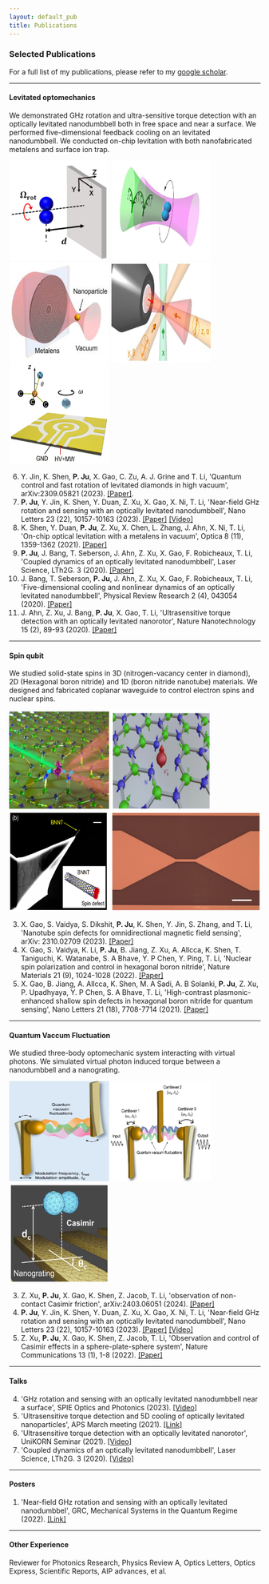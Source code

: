 ```yaml
---
layout: default_pub
title: Publications
---
```


### Selected Publications
For a full list of my publications, please refer to my [google scholar](https://scholar.google.com/citations?user=vPl5ZHoAAAAJ&hl=en&oi=ao).  

---
#### Levitated optomechanics

We demonstrated GHz rotation and ultra-sensitive torque detection with an optically levitated nanodumbbell both in free space and near a surface. We performed five-dimensional feedback cooling on an levitated nanodumbbell. We conducted on-chip levitation with both nanofabricated metalens and surface ion trap.

[<img src="img/RoateNearSurface.JPG"  width=200px height=200px />](img/RoateNearSurface.JPG)
[<img src="img/fastest_spin.jpg"  width=200px height=200px />](img/img/fastest_spin.jpg)
[<img src="img/OnChipLevitation.jpg"  width=200px height=200px />](img/OnChipLevitation.jpg)
[<img src="img/FiveDCooling.JPG"  width=200px height=200px />](img/FiveDCooling.JPG)
[<img src="img/Rotate_ND.JPG"  width=200px height=200px />](img/Rotate_ND.JPG)

6. Y. Jin, K. Shen, **P. Ju**, X. Gao, C. Zu, A. J. Grine and T. Li, 'Quantum control and fast rotation of levitated diamonds in high vacuum', arXiv:2309.05821 (2023). [[Paper]](https://arxiv.org/abs/2309.05821).  
5. **P. Ju**, Y. Jin, K. Shen, Y. Duan, Z. Xu, X. Gao, X. Ni, T. Li, 'Near-field GHz rotation and sensing with an optically levitated nanodumbbell', Nano Letters 23 (22), 10157-10163 (2023). [[Paper]](https://pubs.acs.org/doi/full/10.1021/acs.nanolett.3c02442#) [[Video]](https://www.spiedigitallibrary.org/conference-proceedings-of-spie/PC12649/PC126490M/GHz-rotation-and-sensing-with-an-optically-levitated-nanodumbbell-near/10.1117/12.2676898.full?SSO=1)
4. K. Shen, Y. Duan, **P. Ju**, Z. Xu, X. Chen, L. Zhang, J. Ahn, X. Ni, T. Li, 'On-chip optical levitation with a metalens in vacuum', Optica 8 (11), 1359-1362 (2021). [[Paper]](https://opg.optica.org/optica/fulltext.cfm?uri=optica-8-11-1359&id=461986)
3. **P. Ju**, J. Bang, T. Seberson, J. Ahn, Z. Xu, X. Gao, F. Robicheaux, T. Li, 'Coupled dynamics of an optically levitated nanodumbbell', Laser Science, LTh2G. 3 (2020). [[Paper]](https://opg.optica.org/abstract.cfm?uri=LS-2020-LTh2G.3)
2. J. Bang, T. Seberson, **P. Ju**, J. Ahn, Z. Xu, X. Gao, F. Robicheaux, T. Li, 'Five-dimensional cooling and nonlinear dynamics of an optically levitated nanodumbbell', Physical Review Research 2 (4), 043054 (2020). [[Paper]](https://journals.aps.org/prresearch/abstract/10.1103/PhysRevResearch.2.043054)
1. J. Ahn, Z. Xu, J. Bang, **P. Ju**, X. Gao, T. Li, 'Ultrasensitive torque detection with an optically levitated nanorotor', Nature Nanotechnology 15 (2), 89-93 (2020). [[Paper]](https://www.nature.com/articles/s41565-019-0605-9)

---
#### Spin qubit

We studied solid-state spins in 3D (nitrogen-vacancy center in diamond), 2D (Hexagonal boron nitride) and 1D (boron nitride nanotube) materials. We designed and fabricated coplanar waveguide to control electron spins and nuclear spins. 

[<img src="img/HBN.JPG"  width=200px height=200px />](img/HBN.JPG)
[<img src="img/HBN_2d.png"  width=200px height=200px />](img/HBN_2d.png)
[<img src="img/HBN_nanotube.png"  width=200px height=200px />](img/HBN_nanotube.png)
[<img src="img/waveguide.png"  width=300px height=200px />](img/waveguide.png)

3. X. Gao, S. Vaidya, S. Dikshit, **P. Ju**, K. Shen, Y. Jin, S. Zhang, and T. Li, 'Nanotube spin defects for omnidirectional magnetic field sensing', arXiv: 2310.02709 (2023). [[Paper]](https://arxiv.org/pdf/2310.02709.pdf)
2. X. Gao, S. Vaidya, K. Li, **P. Ju**, B. Jiang, Z. Xu, A. Allcca, K. Shen, T. Taniguchi, K. Watanabe, S. A Bhave, Y. P Chen, Y. Ping, T. Li, 'Nuclear spin polarization and control in hexagonal boron nitride', Nature Materials 21 (9), 1024-1028 (2022). [[Paper]](https://www.nature.com/articles/s41563-022-01329-8)
1. X. Gao, B. Jiang, A. Allcca, K. Shen, M. A Sadi, A. B Solanki, **P. Ju**, Z. Xu, P. Upadhyaya, Y. P Chen, S. A Bhave, T. Li, 'High-contrast plasmonic-enhanced shallow spin defects in hexagonal boron nitride for quantum sensing', Nano Letters 21 (18), 7708-7714 (2021). [[Paper]](https://pubs.acs.org/doi/10.1021/acs.nanolett.1c02495)

---
#### Quantum Vaccum Fluctuation

We studied three-body optomechanic system interacting with virtual photons. We simulated virtual photon induced torque between a nanodumbbell and a nanograting.

[<img src="img/Casimir1.JPG"  width=200px height=200px />](img/Casimir1.JPG)
[<img src="img/Casimir2.JPG"  width=200px height=200px />](img/Casimir2.JPG)
[<img src="img/Casimir_nanodumbbell.png"  width=200px height=200px />](img/Casimir_nanodumbbell.png)

3. Z. Xu, **P. Ju**, X. Gao, K. Shen, Z. Jacob, T. Li, 'observation of non-contact Casimir friction', arXiv:2403.06051 (2024). [[Paper]](https://arxiv.org/abs/2403.06051)
2. **P. Ju**, Y. Jin, K. Shen, Y. Duan, Z. Xu, X. Gao, X. Ni, T. Li, 'Near-field GHz rotation and sensing with an optically levitated nanodumbbell',  Nano Letters 23 (22), 10157-10163 (2023). [[Paper]](https://pubs.acs.org/doi/full/10.1021/acs.nanolett.3c02442#) [[Video]](https://www.spiedigitallibrary.org/conference-proceedings-of-spie/PC12649/PC126490M/GHz-rotation-and-sensing-with-an-optically-levitated-nanodumbbell-near/10.1117/12.2676898.full?SSO=1)  
1. Z. Xu, **P. Ju**, X. Gao, K. Shen, Z. Jacob, T. Li, 'Observation and control of Casimir effects in a sphere-plate-sphere system', Nature Communications 13 (1), 1-8 (2022). [[Paper]](https://www.nature.com/articles/s41467-022-33915-4)

---
#### Talks
4. 'GHz rotation and sensing with an optically levitated nanodumbbell near a surface', SPIE Optics and Photonics (2023). [[Video]](https://www.spiedigitallibrary.org/conference-proceedings-of-spie/PC12649/PC126490M/GHz-rotation-and-sensing-with-an-optically-levitated-nanodumbbell-near/10.1117/12.2676898.full?SSO=1)  
3. 'Ultrasensitive torque detection and 5D cooling of optically levitated nanoparticles', APS March meeting (2021). [[Link]](https://meetings.aps.org/Meeting/MAR21/Session/J31.2)
2. 'Ultrasensitive torque detection with an optically levitated nanorotor', UniKORN Seminar (2021). [[Video]](https://www.youtube.com/watch?v=1Uv6hEnyZtA&t=3609s&ab_channel=UniKORNSeminars)
1. 'Coupled dynamics of an optically levitated nanodumbbell', Laser Science, LTh2G. 3 (2020). [[Video]](https://opg.optica.org/abstract.cfm?uri=LS-2020-LTh2G.3#videoPlayer)

---
#### Posters
1. 'Near-field GHz rotation and sensing with an optically levitated nanodumbbel', GRC, Mechanical Systems in the Quantum Regime (2022). [[Link]](https://www.grc.org/mechanical-systems-in-the-quantum-regime-conference/2022/)

---
#### Other Experience
Reviewer for Photonics Research, Physics Review A, Optics Letters, Optics Express, Scientific Reports, AIP advances, et al.
